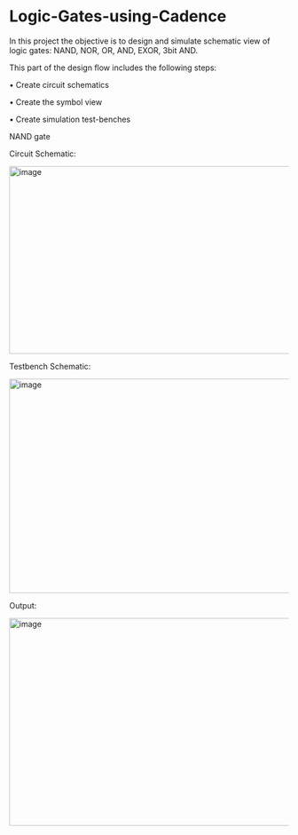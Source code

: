 # Logic-Gates-using-Cadence

In this project the objective is to design and simulate schematic view of logic gates: NAND, NOR, OR, AND, EXOR, 3bit AND.

This part of the design flow includes the following steps:

•	Create circuit schematics

•	Create the symbol view

•	Create simulation test-benches

NAND gate

Circuit Schematic:

<img width="521" height="338" alt="image" src="https://github.com/user-attachments/assets/27d94bdb-f867-4e9e-b895-3fae73a2ee8a" />

Testbench Schematic:

<img width="612" height="386" alt="image" src="https://github.com/user-attachments/assets/f4f0d0aa-157a-49ad-882e-055a0e3eed7d" />

Output:

<img width="940" height="374" alt="image" src="https://github.com/user-attachments/assets/146ac09d-7a56-435a-a515-c0eb047881c7" />

